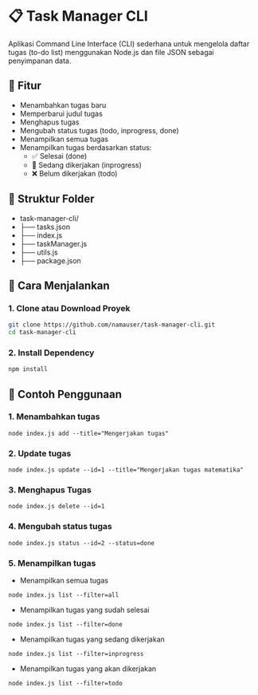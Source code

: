 # 📋 Task Manager CLI

Aplikasi Command Line Interface (CLI) sederhana untuk mengelola daftar tugas (to-do list) menggunakan Node.js dan file JSON sebagai penyimpanan data.

## 🧾 Fitur

- Menambahkan tugas baru
- Memperbarui judul tugas
- Menghapus tugas
- Mengubah status tugas (todo, inprogress, done)
- Menampilkan semua tugas
- Menampilkan tugas berdasarkan status:
  - ✅ Selesai (done)
  - 🚧 Sedang dikerjakan (inprogress)
  - ❌ Belum dikerjakan (todo)

## 📁 Struktur Folder

- task-manager-cli/
- ├── tasks.json
- ├── index.js
- ├── taskManager.js
- ├── utils.js
- ├── package.json


## 🚀 Cara Menjalankan

### 1. Clone atau Download Proyek

```bash
git clone https://github.com/namauser/task-manager-cli.git
cd task-manager-cli
```

### 2. Install Dependency
```bash
npm install
```

## 📎 Contoh Penggunaan
### 1. Menambahkan tugas 
```
node index.js add --title="Mengerjakan tugas"
```
### 2. Update tugas
```
node index.js update --id=1 --title="Mengerjakan tugas matematika"
```
### 3. Menghapus Tugas
```
node index.js delete --id=1
```
### 4. Mengubah status tugas
```
node index.js status --id=2 --status=done
```
### 5. Menampilkan tugas
- Menampilkan semua tugas
```
node index.js list --filter=all 
```
- Menampilkan tugas yang sudah selesai
```
node index.js list --filter=done
```
- Menampilkan tugas yang sedang dikerjakan
```
node index.js list --filter=inprogress
```
- Menampilkan tugas yang akan dikerjakan
```
node index.js list --filter=todo
```

